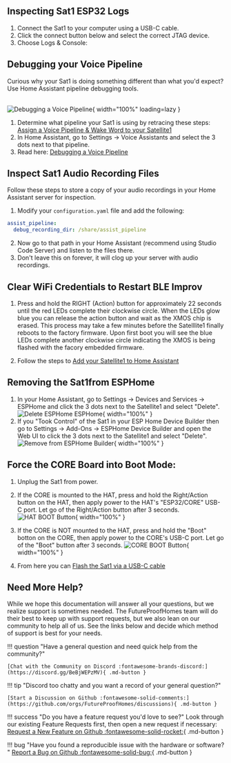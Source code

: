 ## Inspecting Sat1 ESP32 Logs

1. Connect the Sat1 to your computer using a USB-C cable. 
2. Click the connect button below and select the correct JTAG device.
3. Choose Logs & Console:

<div id="firmware-installer" markdown="1">
<esp-web-install-button id="install-button" manifest="https://raw.githubusercontent.com/FutureProofHomes/Documentation/refs/heads/main/manifest.json" install-supported></esp-web-install-button>
</div>

## Debugging your Voice Pipeline

Curious why your Sat1 is doing something different than what you'd expect?  Use Home Assistant pipeline debugging tools.

<br>![Debugging a Voice Pipeline](/assets/debug_assist.png){ width="100%" loading=lazy }</br>

1. Determine what pipeline your Sat1 is using by retracing these steps: [Assign a Voice Pipeline & Wake Word to your Satellite1](/satellite1-set-up-voice-control/#assign-a-voice-pipeline)
3. In Home Assistant, go to Settings -> Voice Assistants and select the 3 dots next to that pipeline.
4. Read here: [Debugging a Voice Pipeline](https://www.home-assistant.io/voice_control/troubleshooting/)


## Inspect Sat1 Audio Recording Files

Follow these steps to store a copy of your audio recordings in your Home Assistant server for inspection.

1. Modify your `configuration.yaml` file and add the following:

```yaml
assist_pipeline:
  debug_recording_dir: /share/assist_pipeline
```

2. Now go to that path in your Home Assistant (recommend using Studio Code Server) and listen to the files there.
3. Don't leave this on forever, it will clog up your server with audio recordings.


## Clear WiFi Credentials to Restart BLE Improv

1. Press and hold the RIGHT (Action) button for approximately 22 seconds until the red LEDs complete their clockwise circle.  When the LEDs glow blue you can release the action button and wait as the XMOS chip is erased.  This process may take a few minutes before the Satelllite1 finally reboots to the factory firmware.  Upon first boot you will see the blue LEDs complete another clockwise circle indicating the XMOS is being flashed with the facory embedded firmware.

2. Follow the steps to [Add your Satellite1 to Home Assistant](satellite1-connecting-to-ha.md)


## Removing the Sat1from ESPHome
1. In your Home Assistant, go to Settings -> Devices and Services -> ESPHome and click the 3 dots next to the Satellite1 and select "Delete".
    ![Delete ESPHome ESPHome](/assets/delete_sat1_esp_device.png){ width="100%" }
2. If you "Took Control" of the Sat1 in your ESP Home Device Builder then go to Settings -> Add-Ons -> ESPHome Device Builder and open the Web UI to click the 3 dots next to the Satellite1 and select "Delete".
    ![Remove from ESPHome Builder](/assets/delete_sat1_from_esp_builder.png){ width="100%" }


## Force the CORE Board into Boot Mode:

1. Unplug the Sat1 from power.

2. If the CORE is mounted to the HAT, press and hold the Right/Action button on the HAT, then apply power to the HAT's "ESP32/CORE" USB-C port.  Let go of the Right/Action button after 3 seconds.
![HAT BOOT Button](/assets/right_action_button.jpg){ width="100%" }

3. If the CORE is NOT mounted to the HAT, press and hold the "Boot" botton on the CORE, then apply power to the CORE's USB-C port.  Let go of the "Boot" button after 3 seconds.
![CORE BOOT Button](/assets/boot_reset_button.jpg){ width="100%" }

4. From here you can [Flash the Sat1 via a USB-C cable](satellite1-flash-via-usb-c.md)


## Need More Help?

While we hope this documentation will answer all your questions, but we realize support is sometimes needed.  The FutureProofHomes team will do their best to keep up with support requests, but we also lean on our community to help all of us.  See the links below and decide which method of support is best for your needs.

!!! question "Have a general question and need quick help from the community?"

    [Chat with the Community on Discord :fontawesome-brands-discord:](https://discord.gg/BeBjWEPzMV){ .md-button }

!!! tip "Discord too chatty and you want a record of your general question?"

    [Start a Discussion on Github :fontawesome-solid-comments:](https://github.com/orgs/FutureProofHomes/discussions){ .md-button }

!!! success "Do you have a feature request you'd love to see?"
    Look through our existing Feature Requests first, then open a new request if necessary: <br>
    [Request a New Feature on Github :fontawesome-solid-rocket:](https://github.com/FutureProofHomes/Satellite1-ESPHome/issues/new?template=feature-request--.md){ .md-button }

!!! bug "Have you found a reproducible issue with the hardware or software? "
    [Report a Bug on Github :fontawesome-solid-bug:](https://github.com/FutureProofHomes/Satellite1-ESPHome/issues/new?template=bug-report--.md){ .md-button }